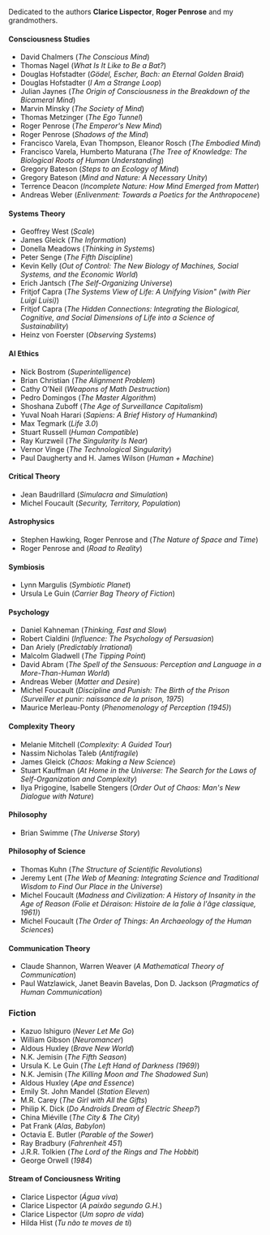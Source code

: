 Dedicated to the authors **Clarice Lispector**, **Roger Penrose** and my grandmothers.

#### Consciousness Studies

* David Chalmers (*The Conscious Mind*)
* Thomas Nagel (*What Is It Like to Be a Bat?*)
* Douglas Hofstadter (*Gödel, Escher, Bach: an Eternal Golden Braid*)
* Douglas Hofstadter (*I Am a Strange Loop*)
* Julian Jaynes (*The Origin of Consciousness in the Breakdown of the Bicameral Mind*)
* Marvin Minsky (*The Society of Mind*)
* Thomas Metzinger (*The Ego Tunnel*)
* Roger Penrose (*The Emperor's New Mind*)
* Roger Penrose (*Shadows of the Mind*)
* Francisco Varela, Evan Thompson, Eleanor Rosch (*The Embodied Mind*)
* Francisco Varela, Humberto Maturana (*The Tree of Knowledge: The Biological Roots of Human Understanding*)
* Gregory Bateson (*Steps to an Ecology of Mind*)
* Gregory Bateson (*Mind and Nature: A Necessary Unity*)
* Terrence Deacon (*Incomplete Nature: How Mind Emerged from Matter*)
* Andreas Weber (*Enlivenment: Towards a Poetics for the Anthropocene*)

#### Systems Theory
* Geoffrey West (*Scale*)
* James Gleick (*The Information*)
* Donella Meadows (*Thinking in Systems*)
* Peter Senge (*The Fifth Discipline*)
* Kevin Kelly (*Out of Control: The New Biology of Machines, Social Systems, and the Economic World*)
* Erich Jantsch (*The Self-Organizing Universe*)
* Fritjof Capra (*The Systems View of Life: A Unifying Vision" (with Pier Luigi Luisi)*)
* Fritjof Capra (*The Hidden Connections: Integrating the Biological, Cognitive, and Social Dimensions of Life into a Science of Sustainability*)
* Heinz von Foerster (*Observing Systems*)

#### AI Ethics
* Nick Bostrom (*Superintelligence*)
* Brian Christian (*The Alignment Problem*)
* Cathy O’Neil (*Weapons of Math Destruction*)
* Pedro Domingos (*The Master Algorithm*)
* Shoshana Zuboff (*The Age of Surveillance Capitalism*)
* Yuval Noah Harari (*Sapiens: A Brief History of Humankind*)
* Max Tegmark (*Life 3.0*)
* Stuart Russell (*Human Compatible*)
* Ray Kurzweil (*The Singularity Is Near*)
* Vernor Vinge (*The Technological Singularity*)
* Paul Daugherty and H. James Wilson (*Human + Machine*)

#### Critical Theory
* Jean Baudrillard (*Simulacra and Simulation*)
* Michel Foucault (*Security, Territory, Population*)

#### Astrophysics
* Stephen Hawking, Roger Penrose and (*The Nature of Space and Time*)
* Roger Penrose and (*Road to Reality*)

#### Symbiosis
* Lynn Margulis (*Symbiotic Planet*)
* Ursula Le Guin (*Carrier Bag Theory of Fiction*)

#### Psychology
* Daniel Kahneman (*Thinking, Fast and Slow*)
* Robert Cialdini (*Influence: The Psychology of Persuasion*)
* Dan Ariely (*Predictably Irrational*)
* Malcolm Gladwell (*The Tipping Point*)
* David Abram (*The Spell of the Sensuous: Perception and Language in a More-Than-Human World*)
* Andreas Weber (*Matter and Desire*)
* Michel Foucault (*Discipline and Punish: The Birth of the Prison (Surveiller et punir: naissance de la prison, 1975*)
* Maurice Merleau-Ponty (*Phenomenology of Perception (1945)*)

#### Complexity Theory
* Melanie Mitchell (*Complexity: A Guided Tour*)
* Nassim Nicholas Taleb (*Antifragile*)
* James Gleick (*Chaos: Making a New Science*)
* Stuart Kauffman (*At Home in the Universe: The Search for the Laws of Self-Organization and Complexity*)
* Ilya Prigogine, Isabelle Stengers (*Order Out of Chaos: Man's New Dialogue with Nature*)

#### Philosophy

* Brian Swimme (*The Universe Story*)


#### Philosophy of Science
* Thomas Kuhn (*The Structure of Scientific Revolutions*)
* Jeremy Lent (*The Web of Meaning: Integrating Science and Traditional Wisdom to Find Our Place in the Universe*)
* Michel Foucault (*Madness and Civilization: A History of Insanity in the Age of Reason (Folie et Déraison: Histoire de la folie à l'âge classique, 1961)*)
* Michel Foucault (*The Order of Things: An Archaeology of the Human Sciences*)

#### Communication Theory
* Claude Shannon, Warren Weaver (*A Mathematical Theory of Communication*)
* Paul Watzlawick, Janet Beavin Bavelas, Don D. Jackson (*Pragmatics of Human Communication*)

### Fiction

* Kazuo Ishiguro (*Never Let Me Go*)
* William Gibson (*Neuromancer*)
* Aldous Huxley (*Brave New World*)
* N.K. Jemisin  (*The Fifth Season*)
* Ursula K. Le Guin (*The Left Hand of Darkness (1969)*)
* N.K. Jemisin (*The Killing Moon and The Shadowed Sun*)
* Aldous Huxley (*Ape and Essence*)
* Emily St. John Mandel (*Station Eleven*)
* M.R. Carey (*The Girl with All the Gifts*)
* Philip K. Dick (*Do Androids Dream of Electric Sheep?*)
* China Miéville (*The City & The City*)
* Pat Frank (*Alas, Babylon*)
* Octavia E. Butler (*Parable of the Sower*)
* Ray Bradbury (*Fahrenheit 451*)
* J.R.R. Tolkien (*The Lord of the Rings and The Hobbit*)
* George Orwell (*1984*)

#### Stream of Conciousness Writing

* Clarice Lispector (*Água viva*)
* Clarice Lispector (*A paixão segundo G.H.*)
* Clarice Lispector (*Um sopro de vida*)
* Hilda Hist (*Tu não te moves de ti*)
